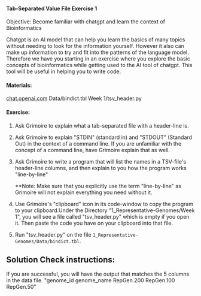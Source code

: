 #### Tab-Separated Value File Exercise 1

 Objective: Become familiar with chatgpt and learn the context of Bioinformatics
 
Chatgpt is an AI model that can help you learn the basics of many topics without needing to look for the information yourself. However it also can make up information to try and fit into the patterns of the language model. Therefore we have you starting in an exercise where you explore the basic concepts of bioinformatics while getting used to the AI tool of chatgpt. This tool will be useful in helping you to write code. 

#### Materials: 

[chat.openai.com](https://chat.openai.com/)
Data/bindict.tbl
Week 1/tsv_header.py

#### Exercise: 

1. Ask Grimoire to explain what a tab-separated file with a header-line is.

2. Ask Grimoire to explain "STDIN" (standard in) and "STDOUT" (Standard Out) in the context of a command line. If you are unfamiliar with the concept of a command line, have Grimoire explain that as well.

3. Ask Grimoire to write a program that will list the names in a TSV-file's header-line columns, and then explain to you how the program works "line-by-line"

    **Note: Make sure that you explicitly use the term "line-by-line" as Grimoire will not explain everything you need without it.

4. Use Grimoire's "clipboard" icon in its code-window to copy the program to your clipboard.Under the Directory "1_Representative-Genomes/Week 1", you will see a file called "tsv_header.py" which is empty if you open it.  Then paste the code you have on your clipboard into that file. 

6. Run "tsv_header.py" on the file `1_Representative-Genomes/Data/bindict.tbl`. 

## Solution Check instructions:
If you are successful, you will have the output that matches the 5 columns in the data file.
"genome_id	genome_name	RepGen.200	RepGen.100	RepGen.50"